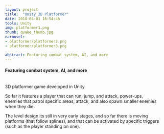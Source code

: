 ```yaml
---
layout: project
title:  "Unity 3D Platformer"
date: 2018-04-01 16:54:46
tools: Unity
img: platformer1.png
thumb: quake_thumb.jpg
carousel:
- platformer/platformer2.png
- platformer/platformer3.png

abstract: Featuring combat system, AI, and more
---
```

#### Featuring combat system, AI, and more
<br>
3D platformer game developed in Unity.

So far it features a player that can run, jump, and attack, power-ups, enemies that patrol specific areas, attack, and also spawn smaller enemies when they die.

The level design its still in very early stages, and so far there is moving platforms (that follow splines), and that can be activated by specific triggers (such as the player standing on one).
